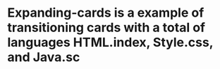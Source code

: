 # Expanding-cards is a example of transitioning cards with a total of languages HTML.index, Style.css, and Java.sc
